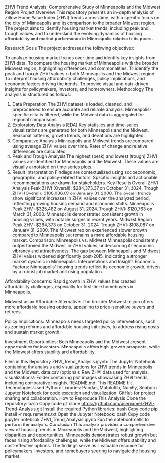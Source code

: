 ZHVI Trend Analysis: Comprehensive Study of Minneapolis and the Midwest Region
Project Overview
This repository presents an in-depth analysis of Zillow Home Value Index (ZHVI) trends across time, with a specific focus on the city of Minneapolis and its comparison to the broader Midwest region. The project aims to identify housing market trends, including peak and trough values, and to understand the evolving dynamics of housing affordability and market performance in Minneapolis relative to its peers.

Research Goals
The project addresses the following objectives:

To analyze housing market trends over time and identify key insights from ZHVI data.
To compare the housing market of Minneapolis with the broader Midwest region, highlighting differences and commonalities.
To identify the peak and trough ZHVI values in both Minneapolis and the Midwest region.
To interpret housing affordability challenges, policy implications, and economic factors driving the trends.
To provide visual and data-driven insights for policymakers, investors, and homeowners.
Methodology
The analysis is structured as follows:

1. Data Preparation
The ZHVI dataset is loaded, cleaned, and preprocessed to ensure accurate and reliable analysis.
Minneapolis-specific data is filtered, while the Midwest data is aggregated for regional comparisons.
2. Exploratory Data Analysis (EDA)
Key statistics and time-series visualizations are generated for both Minneapolis and the Midwest.
Seasonal patterns, growth trends, and deviations are highlighted.
3. Comparative Analysis
Minneapolis and Midwest trends are compared using average ZHVI values over time.
Rates of change and relative differences are calculated.
4. Peak and Trough Analysis
The highest (peak) and lowest (trough) ZHVI values are identified for Minneapolis and the Midwest.
These values are visually annotated on time-series plots.
5. Result Interpretation
Findings are contextualized using socioeconomic, geographic, and policy-related factors.
Specific insights and actionable recommendations are drawn for stakeholders.
Key Results
Overall ZHVI Analysis
Peak ZHVI (Overall): $284,373.37 on October 31, 2024.
Trough ZHVI (Overall): $108,086.69 on January 31, 2000.
The overall trends show significant increases in ZHVI values over the analyzed period, reflecting growing housing demand and economic shifts.
Minneapolis
Peak ZHVI: $325,482 on August 31, 2024.
Trough ZHVI: $120,763 on March 31, 2000.
Minneapolis demonstrated consistent growth in housing values, with notable surges in recent years.
Midwest Region
Peak ZHVI: $284,373 on October 31, 2024.
Trough ZHVI: $108,087 on January 31, 2000.
The Midwest region experienced slower growth compared to Minneapolis but remains a more affordable housing market.
Comparison: Minneapolis vs. Midwest
Minneapolis consistently outperformed the Midwest in ZHVI values, underscoring its economic vibrancy and attractiveness.
The gap between Minneapolis and Midwest ZHVI values widened significantly post-2015, indicating a stronger market dynamic in Minneapolis.
Interpretations and Insights
Economic Factors:
Minneapolis' housing trends reflect its economic growth, driven by a robust job market and rising population.

Affordability Concerns:
Rapid growth in ZHVI values has created affordability challenges, especially for first-time homebuyers in Minneapolis.

Midwest as an Affordable Alternative:
The broader Midwest region offers more affordable housing options, appealing to price-sensitive buyers and retirees.

Policy Implications:
Minneapolis needs targeted policy interventions, such as zoning reforms and affordable housing initiatives, to address rising costs and sustain market growth.

Investment Opportunities:
Both Minneapolis and the Midwest present opportunities for investors. Minneapolis offers high-growth prospects, while the Midwest offers stability and affordability.

Files in this Repository
ZHVI_Trend_Analysis.ipynb: The Jupyter Notebook containing the analysis and visualizations for ZHVI trends in Minneapolis and the Midwest.
data.csv (optional): Raw ZHVI data used for analysis.
visualizations/: Folder containing plot images showcasing ZHVI trends, including comparative insights.
README.md: This README file.
Technologies Used
Python:
Libraries: Pandas, Matplotlib, NumPy, Seaborn
Jupyter Notebook for code execution and visualization.
GitHub for project sharing and collaboration.
How to Reproduce This Analysis
Clone the repository:
bash
Copy code
git clone https://github.com/username/ZHVI-Trend-Analysis.git
Install the required Python libraries:
bash
Copy code
pip install -r requirements.txt
Open the Jupyter Notebook:
bash
Copy code
jupyter notebook ZHVI_Trend_Analysis.ipynb
Run the notebook cells to perform the analysis.
Conclusion
This analysis provides a comprehensive view of housing trends in Minneapolis and the Midwest, highlighting disparities and opportunities. Minneapolis demonstrates robust growth but faces rising affordability challenges, while the Midwest offers stability and cost-effective options. The findings serve as a valuable resource for policymakers, investors, and homebuyers seeking to navigate the housing market.
